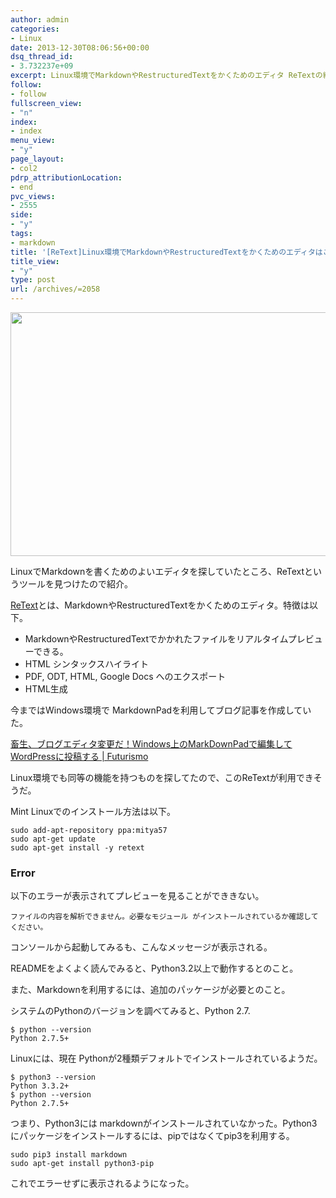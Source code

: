 ```yaml
---
author: admin
categories:
- Linux
date: 2013-12-30T08:06:56+00:00
dsq_thread_id:
- 3.732237e+09
excerpt: Linux環境でMarkdownやRestructuredTextをかくためのエディタ ReTextの紹介
follow:
- follow
fullscreen_view:
- "n"
index:
- index
menu_view:
- "y"
page_layout:
- col2
pdrp_attributionLocation:
- end
pvc_views:
- 2555
side:
- "y"
tags:
- markdown
title: '[ReText]Linux環境でMarkdownやRestructuredTextをかくためのエディタはこれで決まり'
title_view:
- "y"
type: post
url: /archives/=2058
---
```


<!--:ja-->

[<img src="https://lh4.googleusercontent.com/-uVzj63Iggaw/UsEodyLr_fI/AAAAAAAAA6U/KwOpP1BgcWo/s640/Screenshot_from_2013-12-30%252016%253A57%253A38.png" width="640" height="390" />][1]

LinuxでMarkdownを書くためのよいエディタを探していたところ、ReTextというツールを見つけたので紹介。

[ReText][2]とは、MarkdownやRestructuredTextをかくためのエディタ。特徴は以下。

  * MarkdownやRestructuredTextでかかれたファイルをリアルタイムプレビューできる。
  * HTML シンタックスハイライト
  * PDF, ODT, HTML, Google Docs へのエクスポート
  * HTML生成

今まではWindows環境で MarkdownPadを利用してブログ記事を作成していた。

[畜生、ブログエディタ変更だ！Windows上のMarkDownPadで編集してWordPressに投稿する | Futurismo][3]

Linux環境でも同等の機能を持つものを探してたので、このReTextが利用できそうだ。

Mint Linuxでのインストール方法は以下。

    sudo add-apt-repository ppa:mitya57
    sudo apt-get update
    sudo apt-get install -y retext
    

### Error

以下のエラーが表示されてプレビューを見ることができきない。

    ファイルの内容を解析できません。必要なモジュール がインストールされているか確認してください。
    

コンソールから起動してみるも、こんなメッセージが表示される。

READMEをよくよく読んでみると、Python3.2以上で動作するとのこと。

また、Markdownを利用するには、追加のパッケージが必要とのこと。

システムのPythonのバージョンを調べてみると、Python 2.7.

    $ python --version
    Python 2.7.5+
    

Linuxには、現在 Pythonが2種類デフォルトでインストールされているようだ。

    $ python3 --version
    Python 3.3.2+
    $ python --version
    Python 2.7.5+
    

つまり、Python3には markdownがインストールされていなかった。Python3にパッケージをインストールするには、pipではなくてpip3を利用する。

    sudo pip3 install markdown
    sudo apt-get install python3-pip
    

これでエラーせずに表示されるようになった。

<!--:-->

 [1]: https://picasaweb.google.com/lh/photo/hqaS9_Y7eoc3uuFsSAEAuDyD6hjDXGH6XyE6iLrzolo?feat=embedwebsite
 [2]: http://sourceforge.net/projects/retext/
 [3]: http://futurismo.biz/archives/1456